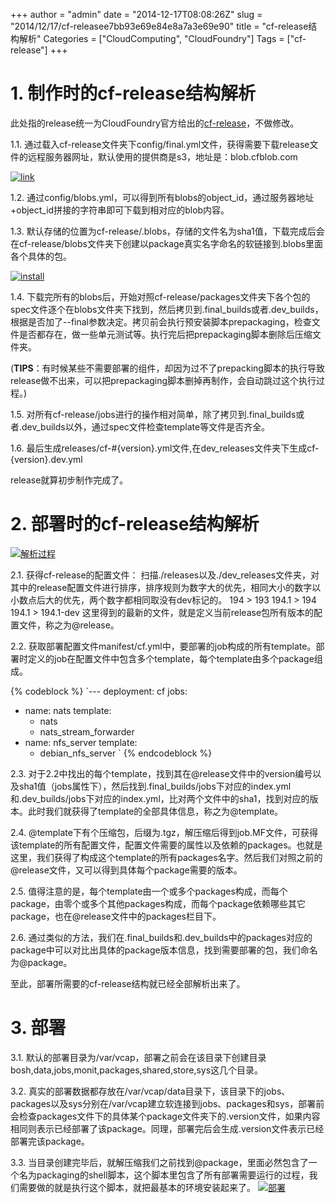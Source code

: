 +++
author = "admin"
date = "2014-12-17T08:08:26Z"
slug = "2014/12/17/cf-releasee7bb93e69e84e8a7a3e69e90"
title = "cf-release结构解析"
Categories = ["CloudComputing", "CloudFoundry"]
Tags = ["cf-release"]
+++

# 1. 制作时的cf-release结构解析





此处指的release统一为CloudFoundry官方给出的[cf-release](https://github.com/cloudfoundry/cf-release)，不做修改。





1.1. 通过载入cf-release文件夹下config/final.yml文件，获得需要下载release文件的远程服务器网址，默认使用的提供商是s3，地址是：blob.cfblob.com





[![link](http://www.sel.zju.edu.cn/wp-content/uploads/2014/12/link-1024x585.jpg)](http://www.sel.zju.edu.cn/wp-content/uploads/2014/12/link.jpg)





1.2. 通过config/blobs.yml，可以得到所有blobs的object_id，通过服务器地址+object_id拼接的字符串即可下载到相对应的blob内容。





1.3. 默认存储的位置为cf-release/.blobs，存储的文件名为sha1值，下载完成后会在cf-release/blobs文件夹下创建以package真实名字命名的软链接到.blobs里面各个具体的包。



<!-- more -->



[![install](http://www.sel.zju.edu.cn/wp-content/uploads/2014/12/install-1024x393.jpg)](http://www.sel.zju.edu.cn/wp-content/uploads/2014/12/install.jpg)





1.4. 下载完所有的blobs后，开始对照cf-release/packages文件夹下各个包的spec文件逐个在blobs文件夹下找到，然后拷贝到.final_builds或者.dev_builds，根据是否加了--final参数决定。拷贝前会执行预安装脚本prepackaging，检查文件是否都存在，做一些单元测试等。执行完后把prepackaging脚本删除后压缩文件夹。





(**TIPS**：有时候某些不需要部署的组件，却因为过不了prepacking脚本的执行导致release做不出来，可以把prepackaging脚本删掉再制作，会自动跳过这个执行过程。)





1.5. 对所有cf-release/jobs进行的操作相对简单，除了拷贝到.final_builds或者.dev_builds以外，通过spec文件检查template等文件是否齐全。





1.6. 最后生成releases/cf-#{version}.yml文件,在dev_releases文件夹下生成cf-{version}.dev.yml





release就算初步制作完成了。





# 2. 部署时的cf-release结构解析





[![解析过程](http://www.sel.zju.edu.cn/wp-content/uploads/2014/12/解析过程-1024x1024.jpg)](http://www.sel.zju.edu.cn/wp-content/uploads/2014/12/解析过程.jpg)





2.1. 获得cf-release的配置文件： 扫描./releases以及./dev_releases文件夹，对其中的release配置文件进行排序，排序规则为数字大的优先，相同大小的数字以小数点后大的优先，两个数字都相同取没有dev标记的。 194 > 193 194.1 > 194 194.1 > 194.1-dev 这里得到的最新的文件，就是定义当前release包所有版本的配置文件，称之为@release。





2.2. 获取部署配置文件manifest/cf.yml中，要部署的job构成的所有template。部署时定义的job在配置文件中包含多个template，每个template由多个package组成。




{% codeblock %}
`---
deployment: cf
jobs:
  - name: nats
    template:
      - nats
      - nats_stream_forwarder
  - name: nfs_server
    template:
      - debian_nfs_server
`
{% endcodeblock %}




2.3. 对于2.2中找出的每个template，找到其在@release文件中的version编号以及sha1值（jobs属性下），然后找到.final_builds/jobs下对应的index.yml和.dev_builds/jobs下对应的index.yml，比对两个文件中的sha1，找到对应的版本。此时我们就获得了template的全部具体信息，称之为@template。





2.4. @template下有个压缩包，后缀为.tgz，解压缩后得到job.MF文件，可获得该template的所有配置文件，配置文件需要的属性以及依赖的packages。也就是这里，我们获得了构成这个template的所有packages名字。然后我们对照之前的@release文件，又可以得到具体每个package需要的版本。





2.5. 值得注意的是，每个template由一个或多个packages构成，而每个package，由零个或多个其他packages构成，而每个package依赖哪些其它package，也在@release文件中的packages栏目下。





2.6. 通过类似的方法，我们在.final_builds和.dev_builds中的packages对应的package中可以对比出具体的package版本信息，找到需要部署的包，我们命名为@package。





至此，部署所需要的cf-release结构就已经全部解析出来了。





# 3. 部署





3.1. 默认的部署目录为/var/vcap，部署之前会在该目录下创建目录bosh,data,jobs,monit,packages,shared,store,sys这几个目录。





3.2. 真实的部署数据都存放在/var/vcap/data目录下，该目录下的jobs、packages以及sys分别在/var/vcap建立软连接到jobs、packages和sys，部署前会检查packages文件下的具体某个package文件夹下的.version文件，如果内容相同则表示已经部署了该package。同理，部署完后会生成.version文件表示已经部署完该package。





3.3. 当目录创建完毕后，就解压缩我们之前找到@package，里面必然包含了一个名为packaging的shell脚本，这个脚本里包含了所有部署需要运行的过程，我们需要做的就是执行这个脚本，就把最基本的环境安装起来了。 [![部署](http://www.sel.zju.edu.cn/wp-content/uploads/2014/12/部署-1024x740.jpg)](http://www.sel.zju.edu.cn/wp-content/uploads/2014/12/部署.jpg)



